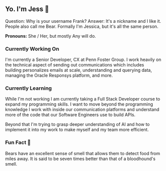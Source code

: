 ## Yo. I'm Jess 👋
Question: Why is your username Frank?
Answer: It's a nickname and I like it. People also call me Bear. Formally I'm Jessica, but it's all the same person.

**Pronouns:** She / Her, but mostly Any will do.

### Currently Working On
I'm currently a Senior Developer, CX at Penn Foster Group. I work heavily on the technical aspect of sending out communications which includes building personalizes emails at scale, understanding and querying data, managing the Oracle Responsys platform, and more.


### Currently Learning
While I'm not working I am currently taking a Full Stack Developer course to expand my programming skills. I want to move beyond the programming knowledge I work with inside our communication platforms and understand more of the code that our Software Engineers use to build APIs.

Beyond that I'm trying to grasp deeper understanding of AI and how to implement it into my work to make myself and my team more efficient.

### Fun Fact 🐻
Bears have an excellent sense of smell that allows them to detect food from miles away. It is said to be seven times better than that of a bloodhound's smell.

